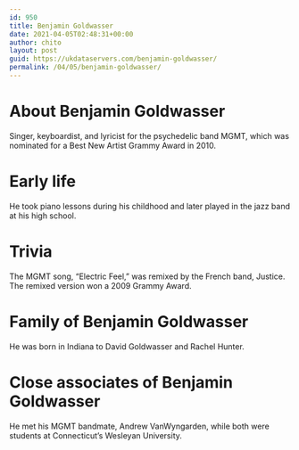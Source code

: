 ```yaml
---
id: 950
title: Benjamin Goldwasser
date: 2021-04-05T02:48:31+00:00
author: chito
layout: post
guid: https://ukdataservers.com/benjamin-goldwasser/
permalink: /04/05/benjamin-goldwasser/
---
```




  
  
#  About Benjamin Goldwasser
                  
                  
                  
Singer, keyboardist, and lyricist for the psychedelic band MGMT, which was nominated for a Best New Artist Grammy Award in 2010.
                  
                
                
                
# Early life
                  
                  
                  
He took piano lessons during his childhood and later played in the jazz band at his high school.
                  
                
                
                
# Trivia
                  
                  
                  
The MGMT song, &#8220;Electric Feel,&#8221; was remixed by the French band, Justice. The remixed version won a 2009 Grammy Award.
                  
                
                
                
# Family of Benjamin Goldwasser
                  
                  
                  
He was born in Indiana to David Goldwasser and Rachel Hunter.
                  
                
                
                
# Close associates of Benjamin Goldwasser
                  
                  
                  
He met his MGMT bandmate, Andrew VanWyngarden, while both were students at Connecticut&#8217;s Wesleyan University.
                  
                
              
            
          
          
          
    
    
  
